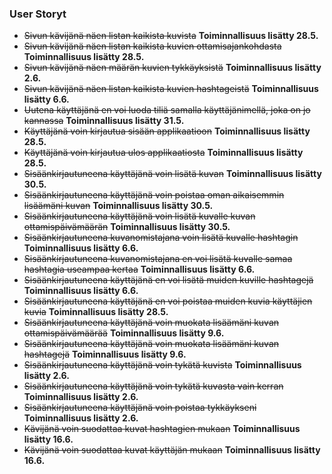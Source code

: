 ### User Storyt
- ~~Sivun kävijänä näen listan kaikista kuvista~~ **Toiminnallisuus lisätty 28.5.**
- ~~Sivun kävijänä näen listan kaikista kuvien ottamisajankohdasta~~ **Toiminnallisuus lisätty 28.5.**
- ~~Sivun kävijänä näen määrän kuvien tykkäyksistä~~ **Toiminnallisuus lisätty 2.6.**
- ~~Sivun kävijänä näen listan kaikista kuvien hashtageistä~~ **Toiminnallisuus lisätty 6.6.**
- ~~Uutena käyttäjänä en voi luoda tiliä samalla käyttäjänimellä, joka on jo kannassa~~ **Toiminnallisuus lisätty 31.5.**
- ~~Käyttäjänä voin kirjautua sisään applikaatioon~~ **Toiminnallisuus lisätty 28.5.**
- ~~Käyttäjänä voin kirjautua ulos applikaatiosta~~ **Toiminnallisuus lisätty 28.5.**
- ~~Sisäänkirjautuneena käyttäjänä voin lisätä kuvan~~ **Toiminnallisuus lisätty 30.5.**
- ~~Sisäänkirjautuneena käyttäjänä voin poistaa oman aikaisemmin lisäämäni kuvan~~ **Toiminnallisuus lisätty 30.5.**
- ~~Sisäänkirjautuneena käyttäjänä voin lisätä kuvalle kuvan ottamispäivämäärän~~ **Toiminnallisuus lisätty 30.5.**
- ~~Sisäänkirjautuneena kuvanomistajana voin lisätä kuvalle hashtagin~~ **Toiminnallisuus lisätty 6.6.**
- ~~Sisäänkirjautuneena kuvanomistajana en voi lisätä kuvalle samaa hashtagia useampaa kertaa~~ **Toiminnallisuus lisätty 6.6.**
- ~~Sisäänkirjautuneena käyttäjänä en voi lisätä muiden kuville hashtagejä~~ **Toiminnallisuus lisätty 6.6.**
- ~~Sisäänkirjautuneena käyttäjänä en voi poistaa muiden kuvia käyttäjien kuvia~~ **Toiminnallisuus lisätty 28.5.**
- ~~Sisäänkirjautuneena käyttäjänä voin muokata lisäämäni kuvan ottamispäivämäärää~~ **Toiminnallisuus lisätty 9.6.**
- ~~Sisäänkirjautuneena käyttäjänä voin muokata lisäämäni kuvan hashtagejä~~ **Toiminnallisuus lisätty 9.6.**
- ~~Sisäänkirjautuneena käyttäjänä voin tykätä kuvista~~ **Toiminnallisuus lisätty 2.6.**
- ~~Sisäänkirjautuneena käyttäjänä voin tykätä kuvasta vain kerran~~ **Toiminnallisuus lisätty 2.6.**
- ~~Sisäänkirjautuneena käyttäjänä voin poistaa tykkäykseni~~ **Toiminnallisuus lisätty 2.6.**
- ~~Kävijänä voin suodattaa kuvat hashtagien mukaan~~ **Toiminnallisuus lisätty 16.6.**
- ~~Kävijänä voin suodattaa kuvat käyttäjän mukaan~~ **Toiminnallisuus lisätty 16.6.**

